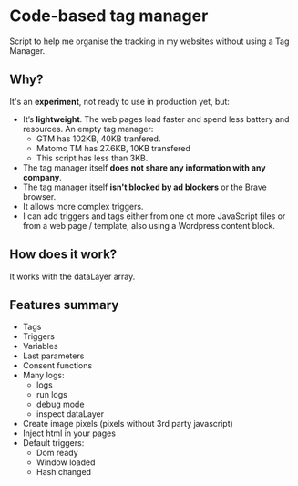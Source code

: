 # Code-based tag manager

Script to help me organise the tracking in my websites without using a Tag Manager.

## Why?

It's an **experiment**, not ready to use in production yet, but:

- It’s **lightweight**. The web pages load faster and spend less battery and resources. An empty tag manager:
  - GTM has 102KB, 40KB tranfered.
  - Matomo TM has 27.6KB, 10KB transfered
  - This script has less than 3KB. 
- The tag manager itself **does not share any information with any company**.
- The tag manager itself **isn't blocked by ad blockers** or the Brave browser.
- It allows more complex triggers.
- I can add triggers and tags either from one ot more JavaScript files or from a web page / template, also using a Wordpress content block.

## How does it work?

It works with the dataLayer array.

## Features summary

- Tags
- Triggers
- Variables
- Last parameters
- Consent functions
- Many logs:
  - logs
  - run logs
  - debug mode
  - inspect dataLayer
- Create image pixels (pixels without 3rd party javascript)
- Inject html in your pages
- Default triggers:
  - Dom ready
  - Window loaded
  - Hash changed


